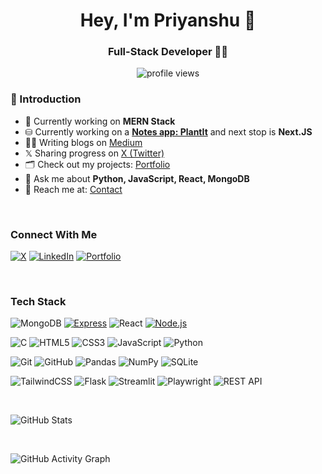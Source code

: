 <h1 align="center">Hey, I'm Priyanshu 👋</h1>
<h3 align="center"> Full-Stack Developer 👨‍💻</h3>

<p align="center">
  <img src="https://komarev.com/ghpvc/?username=yourusername&label=Profile+Views&color=blueviolet&style=flat-square" alt="profile views" />
</p>


### 👋 Introduction

- 🌱 Currently working on **MERN Stack**  
- ⛁ Currently working on a [**Notes app: PlantIt**](https://github.com/yansh07/todo-frontend) and next stop is **Next.JS**
- ✍🏻 Writing blogs on [Medium](https://yansh08.medium.com/)  
- 𝕏 Sharing progress on [X (Twitter)](https://twitter.com/yourhandle)  
- 🗂️ Check out my projects: [Portfolio](https://priyanshu8.vercel.app/)  
- 💬 Ask me about **Python, JavaScript, React, MongoDB**  
- 📩 Reach me at: [Contact](https://priyanshu8.vercel.app/)  

<br>  

### Connect With Me  
 [![X](https://img.shields.io/badge/X-black.svg?logo=x&logoColor=white)](https://x.com/yansh_08)
 [![LinkedIn](https://img.shields.io/badge/Gmail-%230077B5.svg?logo=gmail&logoColor=white)](mailto:pksingh69313@gmail.com)
 [![Portfolio](https://img.shields.io/badge/Portfolio-%2312100E.svg?logo=vercel&logoColor=white)](https://priyanshu8.vercel.app/)
  
<br>

### Tech Stack
![MongoDB](https://img.shields.io/badge/MongoDB-47A248?style=for-the-badge&logo=mongodb&logoColor=white)
[![Express](https://img.shields.io/badge/-Express-404d59?style=for-the-badge&logo=express&logoColor=white)](https://expressjs.com/)
![React](https://img.shields.io/badge/React-20232A?style=for-the-badge&logo=react&logoColor=61DAFB)
[![Node.js](https://img.shields.io/badge/-Node.js-339933?style=for-the-badge&logo=node.js&logoColor=white)](https://nodejs.org/)

![C](https://img.shields.io/badge/C-00599C?style=for-the-badge&logo=c&logoColor=white)
![HTML5](https://img.shields.io/badge/HTML5-E34F26?style=for-the-badge&logo=html5&logoColor=white)
![CSS3](https://img.shields.io/badge/CSS3-1572B6?style=for-the-badge&logo=css3&logoColor=white)
![JavaScript](https://img.shields.io/badge/JavaScript-F7DF1E?style=for-the-badge&logo=javascript&logoColor=black)
![Python](https://img.shields.io/badge/Python-3776AB?style=for-the-badge&logo=python&logoColor=white)


![Git](https://img.shields.io/badge/Git-F05032?style=for-the-badge&logo=git&logoColor=white)
![GitHub](https://img.shields.io/badge/GitHub-181717?style=for-the-badge&logo=github&logoColor=white)
![Pandas](https://img.shields.io/badge/Pandas-150458?style=for-the-badge&logo=pandas&logoColor=white)
![NumPy](https://img.shields.io/badge/NumPy-013243?style=for-the-badge&logo=numpy&logoColor=white)
![SQLite](https://img.shields.io/badge/SQLite-003B57?style=for-the-badge&logo=sqlite&logoColor=white)

![TailwindCSS](https://img.shields.io/badge/Tailwind_CSS-38B2AC?style=for-the-badge&logo=tailwind-css&logoColor=white)
![Flask](https://img.shields.io/badge/Flask-000000?style=for-the-badge&logo=flask&logoColor=white)
![Streamlit](https://img.shields.io/badge/Streamlit-FF4B4B?style=for-the-badge&logo=streamlit&logoColor=white)
![Playwright](https://img.shields.io/badge/Playwright-2EAD33?style=for-the-badge&logo=playwright&logoColor=white)
![REST API](https://img.shields.io/badge/REST-02569B?style=for-the-badge&logo=rest&logoColor=white)

<br>

![GitHub Stats](https://github-readme-stats.vercel.app/api?username=yansh07&show_icons=true&theme=tokyonight&hide_border=true)

<br>

![GitHub Activity Graph](https://github-readme-activity-graph.vercel.app/graph?username=yansh07&theme=github-dark)
